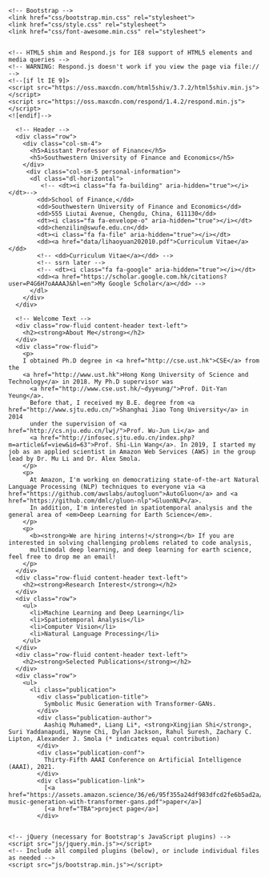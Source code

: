<html lang="en">
   <head>
    <meta charset="utf-8">
    <meta http-equiv="X-UA-Compatible" content="IE=edge">
    <meta name="viewport" content="width=device-width, initial-scale=1">
    <!-- The above 3 meta tags *must* come first in the head; any other head content must come *after* these tags -->
     <!-- <link rel="shortcut icon" type="jpg" href="image/uibe.jpg" /><title>Haoyuan Li | UIBE</title> -->

    <!-- Bootstrap -->
    <link href="css/bootstrap.min.css" rel="stylesheet">
    <link href="css/style.css" rel="stylesheet">
    <link href="css/font-awesome.min.css" rel="stylesheet">


    <!-- HTML5 shim and Respond.js for IE8 support of HTML5 elements and media queries -->
    <!-- WARNING: Respond.js doesn't work if you view the page via file:// -->
    <!--[if lt IE 9]>
    <script src="https://oss.maxcdn.com/html5shiv/3.7.2/html5shiv.min.js"></script>
    <script src="https://oss.maxcdn.com/respond/1.4.2/respond.min.js"></script>
    <![endif]-->
  </head>
  
  <body>
    <div class="container" id="container">
    
      <!-- Header -->
      <div class="row">
        <div class="col-sm-4">
          <h5>Aisstant Professor of Finance</h5>
          <h5>Southwestern University of Finance and Economics</h5>
        </div>
         <div class="col-sm-5 personal-information">
          <dl class="dl-horizontal">
             <!-- <dt><i class="fa fa-building" aria-hidden="true"></i></dt>-->
            <dd>School of Finance,</dd>
            <dd>Southwestern University of Finance and Economics</dd>
            <dd>555 Liutai Avenue, Chengdu, China, 611130</dd>
            <dt><i class="fa fa-envelope-o" aria-hidden="true"></i></dt>
            <dd>chenzilin@swufe.edu.cn</dd>
            <dt><i class="fa fa-file" aria-hidden="true"></i></dt>
            <dd><a href="data/lihaoyuan202010.pdf">Curriculum Vitae</a></dd>
            <!-- <dd>Curriculum Vitae</a></dd> -->
            <!-- ssrn later -->
            <!-- <dt><i class="fa fa-google" aria-hidden="true"></i></dt>
            <dd><a href="https://scholar.google.com.hk/citations?user=P4G6H7oAAAAJ&hl=en">My Google Scholar</a></dd> -->
          </dl>
        </div>
      </div>

      <!-- Welcome Text -->
      <div class="row-fluid content-header text-left">
        <h2><strong>About Me</strong></h2>
      </div>
      <div class="row-fluid">
        <p>
        I obtained Ph.D degree in <a href="http://cse.ust.hk">CSE</a> from the
        <a href="http://www.ust.hk">Hong Kong University of Science and Technology</a> in 2018. My Ph.D supervisor was
          <a href="http://www.cse.ust.hk/~dyyeung/">Prof. Dit-Yan Yeung</a>.
          Before that, I received my B.E. degree from <a href="http://www.sjtu.edu.cn/">Shanghai Jiao Tong University</a> in 2014
          under the supervision of <a href="http://cs.nju.edu.cn/lwj/">Prof. Wu-Jun Li</a> and
          <a href="http://infosec.sjtu.edu.cn/index.php?m=article&f=view&id=63">Prof. Shi-Lin Wang</a>. In 2019, I started my job as an applied scientist in Amazon Web Services (AWS) in the group lead by Dr. Mu Li and Dr. Alex Smola.
        </p>
        <p>
          At Amazon, I'm working on democratizing state-of-the-art Natural Language Processing (NLP) techniques to everyone via <a href="https://github.com/awslabs/autogluon">AutoGluon</a> and <a href="https://github.com/dmlc/gluon-nlp">GluonNLP</a>.
          In addition, I'm interested in spatiotemporal analysis and the general area of <em>Deep Learning for Earth Science</em>.
        </p>
        <p>
          <b><strong>We are hiring interns!</strong></b> If you are interested in solving challenging problems related to code analysis,
          multimodal deep learning, and deep learning for earth science, feel free to drop me an email!
        </p>
      </div>
      <div class="row-fluid content-header text-left">
        <h2><strong>Research Interest</strong></h2>
      </div>
      <div class="row">
        <ul>
          <li>Machine Learning and Deep Learning</li>
          <li>Spatiotemporal Analysis</li>
          <li>Computer Vision</li>
          <li>Natural Language Processing</li>
        </ul>
      </div>
      <div class="row-fluid content-header text-left">
        <h2><strong>Selected Publications</strong></h2>
      </div>
      <div class="row">
        <ul>
          <li class="publication">
            <div class="publication-title">
              Symbolic Music Generation with Transformer-GANs.
            </div>
            <div class="publication-author">
              Aashiq Muhamed*, Liang Li*, <strong>Xingjian Shi</strong>, Suri Yaddanapudi, Wayne Chi, Dylan Jackson, Rahul Suresh, Zachary C. Lipton, Alexander J. Smola (* indicates equal contribution)
            </div>
            <div class="publication-conf">
              Thirty-Fifth AAAI Conference on Artificial Intelligence (AAAI), 2021.
            </div>
            <div class="publication-link">
              [<a href="https://assets.amazon.science/36/e6/95f355a24df983dfcd2fe6b5ad2a/symbolic-music-generation-with-transformer-gans.pdf">paper</a>]
              [<a href="TBA">project page</a>]
            </div>
         

    <!-- jQuery (necessary for Bootstrap's JavaScript plugins) -->
    <script src="js/jquery.min.js"></script>
    <!-- Include all compiled plugins (below), or include individual files as needed -->
    <script src="js/bootstrap.min.js"></script>
  </body>
</html>
